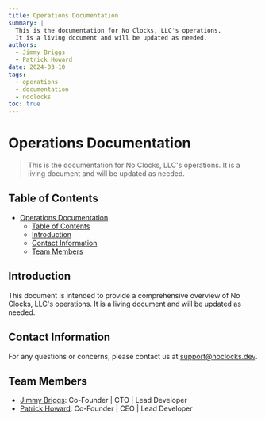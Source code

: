 ```yaml
---
title: Operations Documentation
summary: |
  This is the documentation for No Clocks, LLC's operations.
  It is a living document and will be updated as needed.
authors:
  - Jimmy Briggs
  - Patrick Howard
date: 2024-03-10
tags:
  - operations
  - documentation
  - noclocks
toc: true
---
```


# Operations Documentation

> This is the documentation for No Clocks, LLC's operations. It is a living document and will be updated as needed.

## Table of Contents

- [Operations Documentation](#operations-documentation)
  - [Table of Contents](#table-of-contents)
  - [Introduction](#introduction)
  - [Contact Information](#contact-information)
  - [Team Members](#team-members)

## Introduction

This document is intended to provide a comprehensive overview of No Clocks, LLC's operations. It is a living document and will be updated as needed.

## Contact Information

For any questions or concerns, please contact us at [support@noclocks.dev](mailto:support@noclocks.dev).

## Team Members

- [Jimmy Briggs](https://github.com/jimbrig): Co-Founder | CTO | Lead Developer
- [Patrick Howard](https://github.com/phoward38): Co-Founder | CEO | Lead Developer

